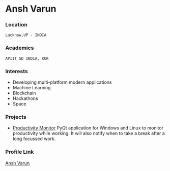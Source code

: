# Ansh Varun
### Location
    Lucknow,UP - INDIA

### Academics
    APIIT SD INDIA, KUK

### Interests
- Developing multi-platform modern applications
- Machine Learning
- Blockchain
- Hackathons
- Space

### Projects
- [Productivity Monitor](https://github.com/MexsonFernandes/Be-Focussed-Productivity-Monitor) PyQt application for Windows and Linux to monitor productivity while working. It will also notify when to take a break after a long focussed work.
### Profile Link
[Ansh Varun](https://github.com/anshcena)